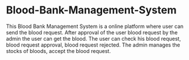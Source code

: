 # Blood-Bank-Management-System
This Blood Bank Management System is a online platform where user can send the blood request. After approval of the user blood request by the admin the user can get the blood. The user can check his blood request, blood request approval, blood request rejected. The admin manages the stocks of bloods, accept the blood request.
